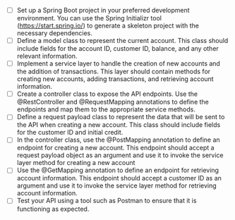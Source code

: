 - [ ] Set up a Spring Boot project in your preferred development environment. You can use the Spring Initializr tool (https://start.spring.io/) to generate a skeleton project with the necessary dependencies.
- [ ] Define a model class to represent the current account. This class should include fields for the account ID, customer ID, balance, and any other relevant information.
- [ ] Implement a service layer to handle the creation of new accounts and the addition of transactions. This layer should contain methods for creating new accounts, adding transactions, and retrieving account information. 
- [ ] Create a controller class to expose the API endpoints. Use the @RestController and @RequestMapping annotations to define the endpoints and map them to the appropriate service methods. 
- [ ] Define a request payload class to represent the data that will be sent to the API when creating a new account. This class should include fields for the customer ID and initial credit. 
- [ ] In the controller class, use the @PostMapping annotation to define an endpoint for creating a new account. This endpoint should accept a request payload object as an argument and use it to invoke the service layer method for creating a new account
- [ ] Use the @GetMapping annotation to define an endpoint for retrieving account information. This endpoint should accept a customer ID as an argument and use it to invoke the service layer method for retrieving account information.
- [ ] Test your API using a tool such as Postman to ensure that it is functioning as expected. 